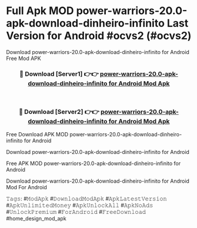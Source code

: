 # Full Apk MOD power-warriors-20.0-apk-download-dinheiro-infinito Last Version for Android #ocvs2 (#ocvs2)
Download power-warriors-20.0-apk-download-dinheiro-infinito for Android Free Mod APK

<div align="center">
<h3>🔴 Download [Server1] 👉👉 <a href="https://app.mediaupload.pro?title=power-warriors-20.0-apk-download-dinheiro-infinito&ref=15F">power-warriors-20.0-apk-download-dinheiro-infinito for Android Mod Apk</a></h3><br>

<h3>🔴 Download [Server2] 👉👉 <a href="https://app.mediaupload.pro?title=power-warriors-20.0-apk-download-dinheiro-infinito&ref=15F">power-warriors-20.0-apk-download-dinheiro-infinito for Android Mod Apk</a></h3>
</div>


Free Download APK MOD power-warriors-20.0-apk-download-dinheiro-infinito for Android

Download power-warriors-20.0-apk-download-dinheiro-infinito for Android 

Free APK MOD power-warriors-20.0-apk-download-dinheiro-infinito for Android 

Download power-warriors-20.0-apk-download-dinheiro-infinito for Android Mod For Android

𝚃𝚊𝚐𝚜: #𝙼𝚘𝚍𝙰𝚙𝚔 #𝙳𝚘𝚠𝚗𝚕𝚘𝚊𝚍𝙼𝚘𝚍𝙰𝚙𝚔 #𝙰𝚙𝚔𝙻𝚊𝚝𝚎𝚜𝚝𝚅𝚎𝚛𝚜𝚒𝚘𝚗 #𝙰𝚙𝚔𝚄𝚗𝚕𝚒𝚖𝚒𝚝𝚎𝚍𝙼𝚘𝚗𝚎𝚢 #𝙰𝚙𝚔𝚄𝚗𝚕𝚘𝚌𝚔𝙰𝚕𝚕 #𝙰𝚙𝚔𝙽𝚘𝙰𝚍𝚜 #𝚄𝚗𝚕𝚘𝚌𝚔𝙿𝚛𝚎𝚖𝚒𝚞𝚖 #𝙵𝚘𝚛𝙰𝚗𝚍𝚛𝚘𝚒𝚍 #𝙵𝚛𝚎𝚎𝙳𝚘𝚠𝚗𝚕𝚘𝚊𝚍 #home_design_mod_apk